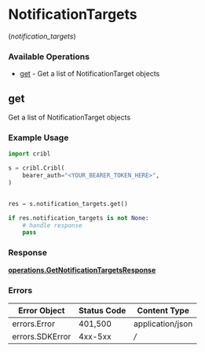 # NotificationTargets
(*notification_targets*)

### Available Operations

* [get](#get) - Get a list of NotificationTarget objects

## get

Get a list of NotificationTarget objects

### Example Usage

```python
import cribl

s = cribl.Cribl(
    bearer_auth="<YOUR_BEARER_TOKEN_HERE>",
)


res = s.notification_targets.get()

if res.notification_targets is not None:
    # handle response
    pass

```


### Response

**[operations.GetNotificationTargetsResponse](../../models/operations/getnotificationtargetsresponse.md)**
### Errors

| Error Object     | Status Code      | Content Type     |
| ---------------- | ---------------- | ---------------- |
| errors.Error     | 401,500          | application/json |
| errors.SDKError  | 4xx-5xx          | */*              |
